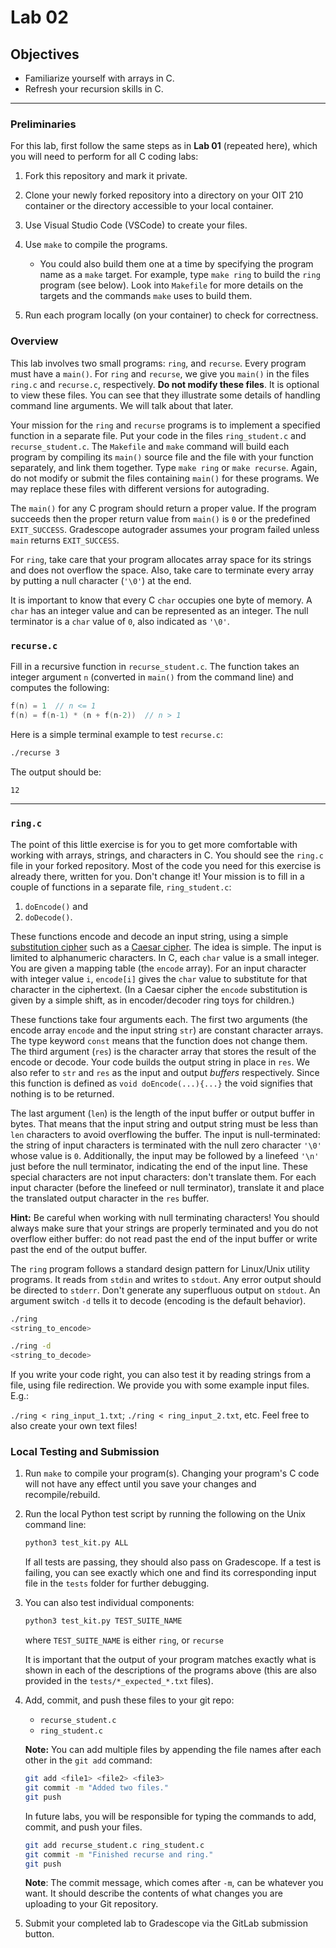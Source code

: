 # Lab 02

## Objectives

* Familiarize yourself with arrays in C.
* Refresh your recursion skills in C.

---

### Preliminaries

For this lab, first follow the same steps as in **Lab 01** (repeated here),
which you will need to perform for all C coding labs:

1. Fork this repository and mark it private.

2. Clone your newly forked repository into a directory on your OIT 210 container
   or the directory accessible to your local container.

3. Use Visual Studio Code (VSCode) to create your files.

4. Use `make` to compile the programs. 

    - You could also build them one at a time by specifying the program name as
      a `make` target. For example, type `make ring` to build the `ring` program
      (see below). Look into `Makefile` for more details on the targets and the
      commands `make` uses to build them.

5. Run each program locally (on your container) to check for correctness.

### Overview

This lab involves two small programs: `ring`, and `recurse`. Every
program must have a `main()`. For `ring` and `recurse`, we give you `main()` in
the files `ring.c` and `recurse.c`, respectively.  **Do not modify these files**. It
is optional to view these files.  You can see that they illustrate some details
of handling command line arguments. We will talk about that later. 

Your mission for the `ring` and `recurse` programs is to implement a specified
function in a separate file.  Put your code in the files `ring_student.c` and 
`recurse_student.c`. The `Makefile` and `make` command will build each program by compiling its
`main()` source file and the file with your function separately, and link them together. 
Type `make ring` or `make recurse`.  Again, do not modify or submit the files containing 
`main()` for these programs.  We may replace these files with different versions
for autograding.

The `main()` for any C program should return a proper value.  If the program
succeeds then the proper return value from `main()` is `0` or the predefined
`EXIT_SUCCESS`.   Gradescope autograder assumes your program failed unless
`main` returns `EXIT_SUCCESS`.

For `ring`, take care that your program allocates array space for
its strings and does not overflow the space.  Also, take care to terminate every
array by putting a null character (`'\0'`) at the end.

It is important to know that every C `char` occupies one byte of memory.  A
`char` has an integer value and can be represented as an integer.  The null
terminator is a `char` value of `0`, also indicated as `'\0'`.

### `recurse.c`

Fill in a recursive function in `recurse_student.c`. The function takes an
integer argument `n` (converted in `main()` from the command line) and computes
the following:

```c
f(n) = 1  // n <= 1
f(n) = f(n-1) * (n + f(n-2))  // n > 1
```

Here is a simple terminal example to test `recurse.c`:

```bash
./recurse 3
```

The output should be:

```bash
12
```

---

### `ring.c`

The point of this little exercise is for you to get more comfortable with
working with arrays, strings, and characters in C.  You should see the `ring.c`
file in your forked repository.   Most of the code you need for this exercise is
already there, written for you.   Don't change it!  Your mission is to fill in a
couple of functions in a separate file, `ring_student.c`:

1. `doEncode()` and
2. `doDecode()`.


These functions encode and decode an input string, using a simple [substitution
cipher](https://en.wikipedia.org/wiki/Substitution_cipher) such as a [Caesar
cipher](https://en.wikipedia.org/wiki/Caesar_cipher). The idea is simple. The
input is limited to alphanumeric characters.   In C, each `char` value is a
small integer.  You are given a mapping table (the `encode` array).  For an
input character with integer value `i`, `encode[i]` gives the `char` value to
substitute for that character in the ciphertext.   (In a Caesar cipher the
`encode` substitution is given by a simple shift, as in encoder/decoder ring
toys for children.)

These functions take four arguments each.   The first two arguments (the encode
array `encode` and the input string `str`) are constant character arrays. The
type keyword `const` means that the function does not change them. The third
argument (`res`) is the character array that stores the result of the encode or
decode.  Your code builds the output string in place in `res`.  We also refer to
`str` and `res` as the input and output *buffers* respectively. Since this 
function is defined as `void doEncode(...){...}` the void signifies that nothing 
is to be returned.

The last argument (`len`) is the length of the input buffer or output buffer in
bytes. That means that the input string and output string must be less than
`len` characters to avoid overflowing the buffer.   The input is
null-terminated: the string of input characters is terminated with the null zero
character `'\0'` whose value is `0`. Additionally, the input may be followed by
a linefeed `'\n'` just before the null terminator, indicating the end of the
input line.   These special characters are not input characters: don't translate
them.  For each input character (before the linefeed or null terminator),
translate it and place the translated output character in the `res` buffer.

**Hint:** Be careful when working with null terminating characters! You should
always make sure that your strings are properly terminated and you do not
overflow either buffer: do not read past the end of the input buffer or write
past the end of the output buffer.

The `ring` program follows a standard design pattern for Linux/Unix utility
programs.  It reads from `stdin` and writes to `stdout`.  Any error output
should be directed to `stderr`.  Don't generate any superfluous output on
`stdout`.   An argument switch `-d` tells it to decode (encoding is the default
behavior).  

```bash
./ring 
<string_to_encode>
```

```bash
./ring -d 
<string_to_decode>
```

If you write your code right, you can also test it by reading strings from a
file, using file redirection.  We provide you with some example input files.
E.g.:

`./ring < ring_input_1.txt`; `./ring < ring_input_2.txt`, etc. Feel
free to also create your own text files!

### Local Testing and Submission

1. Run `make` to compile your program(s). Changing your program's C code will
   not have any effect until you save your changes and recompile/rebuild.

2. Run the local Python test script by running the following on the Unix command
   line:
   ```bash
   python3 test_kit.py ALL
   ```
   If all tests are passing, they should also pass on Gradescope. If a test is
   failing, you can see exactly which one and find its corresponding input file
   in the `tests` folder for further debugging.

3. You can also test individual components:
   ```bash
   python3 test_kit.py TEST_SUITE_NAME
   ```
   where `TEST_SUITE_NAME` is either `ring`, or `recurse`

   It is important that the output of your program matches exactly what is shown
   in each of the descriptions of the programs above (this are also provided in
   the `tests/*_expected_*.txt` files).

4. Add, commit, and push these files to your git repo:

   * `recurse_student.c`
   * `ring_student.c`
    
   **Note:** You can add multiple files by appending the file names after each
   other in the `git add` command:

   ```bash
   git add <file1> <file2> <file3>
   git commit -m "Added two files."
   git push
   ```

   In future labs, you will be responsible for typing the commands to add,
   commit, and push your files.

   ```bash
   git add recurse_student.c ring_student.c
   git commit -m "Finished recurse and ring."
   git push
   ```

   **Note**: The commit message, which comes after `-m`, can be whatever you
   want. It should describe the contents of what changes you are uploading to
   your Git repository.

5. Submit your completed lab to Gradescope via the GitLab submission button.
